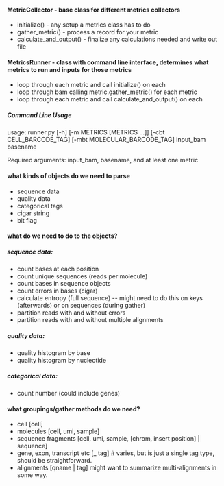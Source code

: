 #### MetricCollector - base class for different metrics collectors
* initialize() - any setup a metrics class has to do
* gather_metric() - process a record for your metric
* calculate_and_output() - finalize any calculations needed and write out file


#### MetricsRunner - class with command line interface, determines what metrics to run and inputs for those metrics
* loop through each metric and call initialize() on each
* loop through bam calling metric.gather_metric() for each metric
* loop through each metric and call calculate_and_output() on each

##### Command Line Usage
usage: runner.py [-h] [-m METRICS [METRICS ...]] [-cbt CELL_BARCODE_TAG]
                 [-mbt MOLECULAR_BARCODE_TAG]
                 input_bam basename
                 
Required arguments: input_bam, basename, and at least one metric


#### what kinds of objects do we need to parse
- sequence data
- quality data
- categorical tags
- cigar string
- bit flag

#### what do we need to do to the objects?
##### sequence data:
- count bases at each position
- count unique sequences (reads per molecule)
- count bases in sequence objects
- count errors in bases (cigar)
- calculate entropy (full sequence) -- might need to do this on keys (afterwards) or on sequences (during gather)
- partition reads with and without errors
- partition reads with and without multiple alignments

##### quality data:
- quality histogram by base
- quality histogram by nucleotide

##### categorical data:
- count number (could include genes)

#### what groupings/gather methods do we need?
- cell [cell]
- molecules [cell, umi, sample]
- sequence fragments [cell, umi, sample, [chrom, insert position] | sequence]
- gene, exon, transcript etc [_ tag]  # varies, but is just a single tag type, should be straightforward.
- alignments [qname | tag] might want to summarize multi-alignments in some way.
